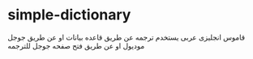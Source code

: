 # simple-dictionary

قاموس انجليزى عربى
يستخدم ترجمه عن طريق قاعده بيانات  او عن طريق جوجل موديول 
او عن طريق فتح صفحه جوجل للترجمه 
